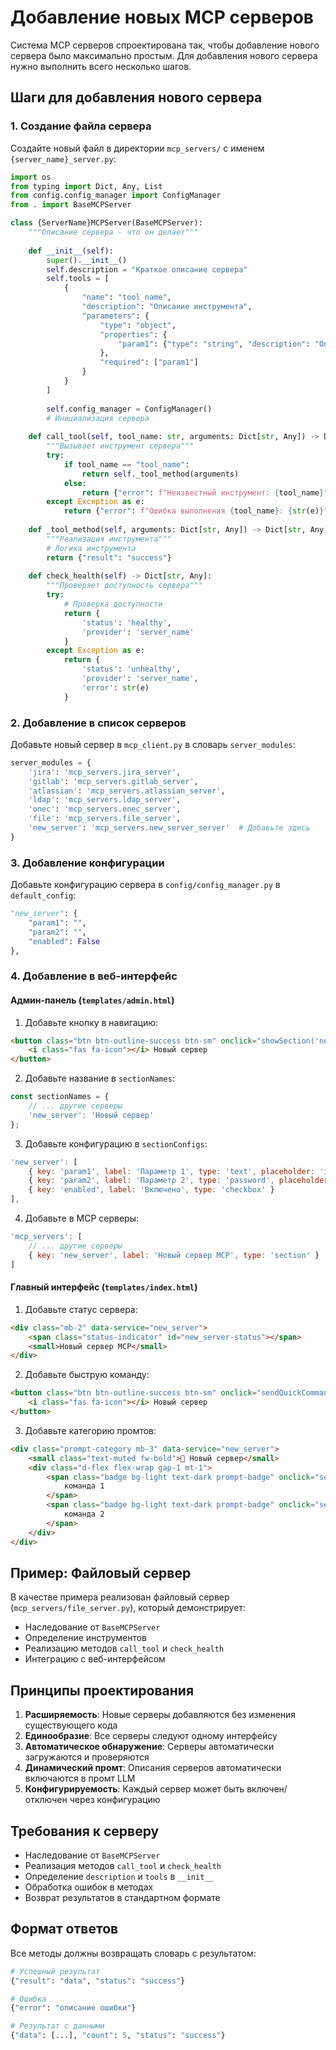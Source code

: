 # Добавление новых MCP серверов

Система MCP серверов спроектирована так, чтобы добавление нового сервера было максимально простым. Для добавления нового сервера нужно выполнить всего несколько шагов.

## Шаги для добавления нового сервера

### 1. Создание файла сервера

Создайте новый файл в директории `mcp_servers/` с именем `{server_name}_server.py`:

```python
import os
from typing import Dict, Any, List
from config.config_manager import ConfigManager
from . import BaseMCPServer

class {ServerName}MCPServer(BaseMCPServer):
    """Описание сервера - что он делает"""
    
    def __init__(self):
        super().__init__()
        self.description = "Краткое описание сервера"
        self.tools = [
            {
                "name": "tool_name",
                "description": "Описание инструмента",
                "parameters": {
                    "type": "object",
                    "properties": {
                        "param1": {"type": "string", "description": "Описание параметра"}
                    },
                    "required": ["param1"]
                }
            }
        ]
        
        self.config_manager = ConfigManager()
        # Инициализация сервера
    
    def call_tool(self, tool_name: str, arguments: Dict[str, Any]) -> Dict[str, Any]:
        """Вызывает инструмент сервера"""
        try:
            if tool_name == "tool_name":
                return self._tool_method(arguments)
            else:
                return {"error": f"Неизвестный инструмент: {tool_name}"}
        except Exception as e:
            return {"error": f"Ошибка выполнения {tool_name}: {str(e)}"}
    
    def _tool_method(self, arguments: Dict[str, Any]) -> Dict[str, Any]:
        """Реализация инструмента"""
        # Логика инструмента
        return {"result": "success"}
    
    def check_health(self) -> Dict[str, Any]:
        """Проверяет доступность сервера"""
        try:
            # Проверка доступности
            return {
                'status': 'healthy',
                'provider': 'server_name'
            }
        except Exception as e:
            return {
                'status': 'unhealthy',
                'provider': 'server_name',
                'error': str(e)
            }
```

### 2. Добавление в список серверов

Добавьте новый сервер в `mcp_client.py` в словарь `server_modules`:

```python
server_modules = {
    'jira': 'mcp_servers.jira_server',
    'gitlab': 'mcp_servers.gitlab_server',
    'atlassian': 'mcp_servers.atlassian_server',
    'ldap': 'mcp_servers.ldap_server',
    'onec': 'mcp_servers.onec_server',
    'file': 'mcp_servers.file_server',
    'new_server': 'mcp_servers.new_server_server'  # Добавьте здесь
}
```

### 3. Добавление конфигурации

Добавьте конфигурацию сервера в `config/config_manager.py` в `default_config`:

```python
"new_server": {
    "param1": "",
    "param2": "",
    "enabled": False
},
```

### 4. Добавление в веб-интерфейс

#### Админ-панель (`templates/admin.html`)

1. Добавьте кнопку в навигацию:
```html
<button class="btn btn-outline-success btn-sm" onclick="showSection('new_server')">
    <i class="fas fa-icon"></i> Новый сервер
</button>
```

2. Добавьте название в `sectionNames`:
```javascript
const sectionNames = {
    // ... другие серверы
    'new_server': 'Новый сервер'
};
```

3. Добавьте конфигурацию в `sectionConfigs`:
```javascript
'new_server': [
    { key: 'param1', label: 'Параметр 1', type: 'text', placeholder: 'значение' },
    { key: 'param2', label: 'Параметр 2', type: 'password', placeholder: 'пароль' },
    { key: 'enabled', label: 'Включено', type: 'checkbox' }
],
```

4. Добавьте в MCP серверы:
```javascript
'mcp_servers': [
    // ... другие серверы
    { key: 'new_server', label: 'Новый сервер MCP', type: 'section' }
]
```

#### Главный интерфейс (`templates/index.html`)

1. Добавьте статус сервера:
```html
<div class="mb-2" data-service="new_server">
    <span class="status-indicator" id="new_server-status"></span>
    <small>Новый сервер MCP</small>
</div>
```

2. Добавьте быструю команду:
```html
<button class="btn btn-outline-success btn-sm" onclick="sendQuickCommand('команда для нового сервера')" data-service="new_server">
    <i class="fas fa-icon"></i> Новый сервер
</button>
```

3. Добавьте категорию промтов:
```html
<div class="prompt-category mb-3" data-service="new_server">
    <small class="text-muted fw-bold">🔧 Новый сервер</small>
    <div class="d-flex flex-wrap gap-1 mt-1">
        <span class="badge bg-light text-dark prompt-badge" onclick="sendQuickCommand('команда 1')">
            команда 1
        </span>
        <span class="badge bg-light text-dark prompt-badge" onclick="sendQuickCommand('команда 2')">
            команда 2
        </span>
    </div>
</div>
```

## Пример: Файловый сервер

В качестве примера реализован файловый сервер (`mcp_servers/file_server.py`), который демонстрирует:

- Наследование от `BaseMCPServer`
- Определение инструментов
- Реализацию методов `call_tool` и `check_health`
- Интеграцию с веб-интерфейсом

## Принципы проектирования

1. **Расширяемость**: Новые серверы добавляются без изменения существующего кода
2. **Единообразие**: Все серверы следуют одному интерфейсу
3. **Автоматическое обнаружение**: Серверы автоматически загружаются и проверяются
4. **Динамический промт**: Описания серверов автоматически включаются в промт LLM
5. **Конфигурируемость**: Каждый сервер может быть включен/отключен через конфигурацию

## Требования к серверу

- Наследование от `BaseMCPServer`
- Реализация методов `call_tool` и `check_health`
- Определение `description` и `tools` в `__init__`
- Обработка ошибок в методах
- Возврат результатов в стандартном формате

## Формат ответов

Все методы должны возвращать словарь с результатом:

```python
# Успешный результат
{"result": "data", "status": "success"}

# Ошибка
{"error": "описание ошибки"}

# Результат с данными
{"data": [...], "count": 5, "status": "success"}
```
